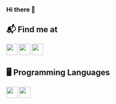 ### Hi there 👋

## 📬 Find me at

<p>
<a href="https://github.com/nehoraitubul"><img src="https://img.shields.io/badge/GitHub-000000?style=for-the-badge&logo=GitHub&logoColor=white" height=30></a> 
<a href="https://www.linkedin.com/in/yash-sahijwani-b36aa3149/"><img src="https://img.shields.io/badge/linkedin-%230077B5.svg?&style=for-the-badge&logo=linkedin&logoColor=white" height=30></a> 
<a href="https://www.instagram.com/yash_sahijwani/"><img src="https://img.shields.io/badge/instagram-%23E4405F.svg?&style=for-the-badge&logo=instagram&logoColor=white" height=30></a>
</p>


## 🖥️ Programming Languages
<p>
<img src="https://img.shields.io/badge/python%20-%2314354C.svg?&style=for-the-badge&logo=python&logoColor=white" height=30>
<img src="https://img.shields.io/badge/PostgreSQL-316192?style=for-the-badge&logo=postgresql&logoColor=white" height=30>
</p>
